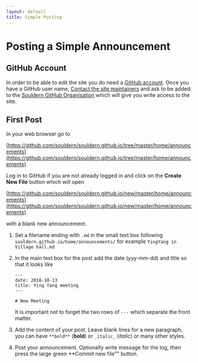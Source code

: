 ```yaml
---
layout: default
title: Simple Posting
---
```


# Posting a Simple Announcement

## GitHub Account

In order to be able to edit the site you do need a
  [GitHub account](https://github.com/join?source=header-home).
  Once you have a GitHub user
  name, [Contact the site  maintainers](/home/contact-website)
  and ask to be added to
  the [Souldern GitHub Organisation](https://github.com/orgs/souldern/people)
  which will give you write access to the site.
  
## First Post
In your web browser go to

[https://github.com/souldern/souldern.github.io/tree/master/home/announcements](https://github.com/souldern/souldern.github.io/tree/master/home/announcements)

Log in to GitHub if you are not already logged in and click on the **Create New File** button
which will open

[https://github.com/souldern/souldern.github.io/new/master/home/announcements](https://github.com/souldern/souldern.github.io/new/master/home/announcements)

with a blank new announcement.

1. Set a filename ending with `.md` in the small text box following `souldern.github.io/home/announcements/`
  for example `YingYang in Village hall.md`

2. In the main text box for the post add the date (yyy-mm-dd)  and title so that it looks like

   ```
   ---
   date: 2018-10-13
   title: Ying Yang meeting
   ---
   
   # New Meeting
   ```

   It is important not to forget the two rows of `---` which separate the front matter.

3. Add the content of your post. Leave blank lines for a new paragraph,  you can have `**bold**` (**bold**) or `_italic_` (_italic_) or many other styles.

4. Post your announcement.  Optionally write message for the log, then press the large green **Commit new file"" button.
